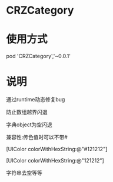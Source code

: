 # CRZCategory
# 使用方式
pod 'CRZCategory','~0.0.1'

# 说明

通过runtime动态修复bug

防止数组越界闪退

字典object为空闪退

兼容性:传色值时可以不带# 

[UIColor colorWithHexString:@"#121212"]

[UIColor colorWithHexString:@"121212"]

字符串去空等等
